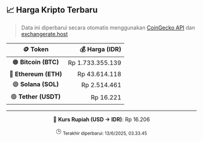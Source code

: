 

<!-- HARGA_KRIPTO -->
## 📈 Harga Kripto Terbaru

> Data ini diperbarui secara otomatis menggunakan [CoinGecko API](https://www.coingecko.com/) dan [exchangerate.host](https://exchangerate.host/)

<div align="center">

| 🪙 Token | 💰 Harga (IDR) |
|:------:|---------------:|
| 🟠 **Bitcoin (BTC)**   | Rp 1.733.355.139 |
| 🔵 **Ethereum (ETH)**  | Rp 43.614.118 |
| 🟣 **Solana (SOL)**    | Rp 2.514.461 |
| 🟢 **Tether (USDT)**   | Rp 16.221 |

---

💱 **Kurs Rupiah (USD → IDR)**: Rp 16.206

🕒 <sub>Terakhir diperbarui: 13/6/2025, 03.33.45</sub>

</div>
<!-- /HARGA_KRIPTO -->